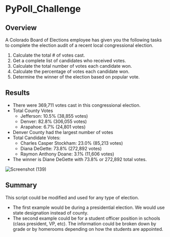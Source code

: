 # PyPoll_Challenge
## Overview
A Colorado Board of Elections employee has given you the following tasks to complete the election audit of a recent local congressional election.
1. Calculate the total # of votes cast.
2. Get a complete list of candidates who received votes.
3. Calculate the total number of votes each candidate won.
4. Calculate the percentage of votes each candidate won.
5. Determine the winner of the election based on popular vote.
## Results
- There were 369,711 votes cast in this congressional election.
- Total County Votes
  - Jefferson: 10.5% (38,855 votes)
  - Denver: 82.8% (306,055 votes)
  - Arapahoe: 6.7% (24,801 votes)
- Denver County had the largest number of votes
- Total Candidate Votes:
  - Charles Casper Stockham: 23.0% (85,213 votes)
  - Diana DeGette: 73.8% (272,892 votes)
  - Raymon Anthony Doane: 3.1% (11,606 votes)
- The winner is Diane DeGette with 73.8% or 272,892 total votes.

![Screenshot (139)](https://user-images.githubusercontent.com/101649525/176224528-c744dab2-3a2f-4257-82e2-12aa31efb40b.png)

## Summary
This script could be modified and used for any type of election.
- The first example would be during a presidential election. We would use state designation instead of county.
- The second example could be for a student officer position in schools (class president, VP, etc). The information could be broken down by grade or by homerooms depending on how the students are appointed.
